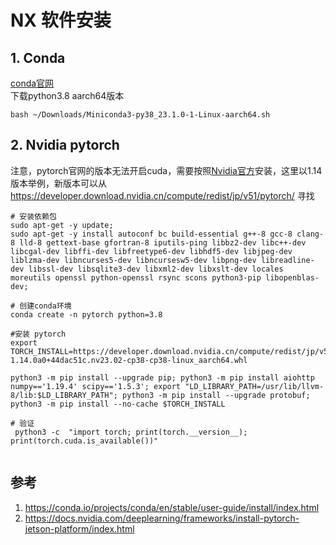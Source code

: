# NX 软件安装
## 1. Conda
[conda官网](https://docs.conda.io/en/latest/miniconda.html#installing)   
下载python3.8  aarch64版本
```
bash ~/Downloads/Miniconda3-py38_23.1.0-1-Linux-aarch64.sh
```

## 2. Nvidia pytorch
注意，pytorch官网的版本无法开启cuda，需要按照[Nvidia官方](https://docs.nvidia.com/deeplearning/frameworks/install-pytorch-jetson-platform/index.html)安装，这里以1.14版本举例，新版本可以从 https://developer.download.nvidia.cn/compute/redist/jp/v51/pytorch/ 寻找
```
# 安装依赖包
sudo apt-get -y update; 
sudo apt-get -y install autoconf bc build-essential g++-8 gcc-8 clang-8 lld-8 gettext-base gfortran-8 iputils-ping libbz2-dev libc++-dev libcgal-dev libffi-dev libfreetype6-dev libhdf5-dev libjpeg-dev liblzma-dev libncurses5-dev libncursesw5-dev libpng-dev libreadline-dev libssl-dev libsqlite3-dev libxml2-dev libxslt-dev locales moreutils openssl python-openssl rsync scons python3-pip libopenblas-dev;

# 创建conda环境
conda create -n pytorch python=3.8

#安装 pytorch
export TORCH_INSTALL=https://developer.download.nvidia.cn/compute/redist/jp/v51/pytorch/torch-1.14.0a0+44dac51c.nv23.02-cp38-cp38-linux_aarch64.whl

python3 -m pip install --upgrade pip; python3 -m pip install aiohttp numpy=='1.19.4' scipy=='1.5.3'; export "LD_LIBRARY_PATH=/usr/lib/llvm-8/lib:$LD_LIBRARY_PATH"; python3 -m pip install --upgrade protobuf; python3 -m pip install --no-cache $TORCH_INSTALL

# 验证
 python3 -c  "import torch; print(torch.__version__); print(torch.cuda.is_available())"
 
```
## 参考
1. https://conda.io/projects/conda/en/stable/user-guide/install/index.html
2. https://docs.nvidia.com/deeplearning/frameworks/install-pytorch-jetson-platform/index.html



